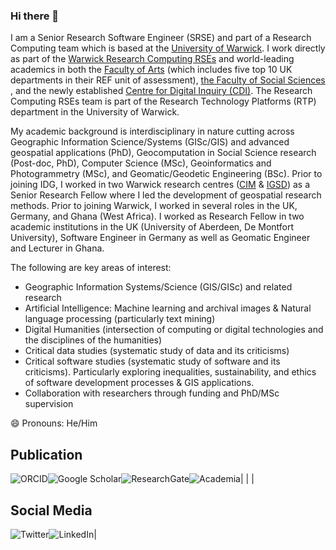 ### Hi there 👋

<!--
**spatialscientist/spatialscientist** is a ✨ _special_ ✨ repository because its `README.md` (this file) appears on your GitHub profile.

Here are some ideas to get you started:

- 🔭 I’m currently working on ...
- 🌱 I’m currently learning ...
- 👯 I’m looking to collaborate on ...
- 🤔 I’m looking for help with ...
- 💬 Ask me about ...
- 📫 How to reach me: ...
- 😄 Pronouns: ...
- ⚡ Fun fact: ...
### Hi there 👋
-->


<!--
**u1770555/u1770555** is a ✨ _special_ ✨ repository because its `README.md` (this file) appears on your GitHub profile.

Here are some ideas to get you started:

- 🔭 I’m currently working on ...
- 🌱 I’m currently learning ...
- 👯 I’m looking to collaborate on ...
- 🤔 I’m looking for help with ...
- 💬 Ask me about ...
- 📫 How to reach me: ...
- 😄 Pronouns: ...
- ⚡ Fun fact: ...
-->

I am a Senior Research Software Engineer (SRSE) and part of a Research Computing team which is based at the <a href="https://warwick.ac.uk">University of Warwick</a>. I work directly as part of the <a href="https://warwick.ac.uk/fac/arts/research/digitalhumanities/team/">Warwick Research Computing RSEs</a> and world-leading academics in both the <a href="https://warwick.ac.uk/fac/arts/">Faculty of Arts</a> (which includes five top 10 UK departments in their REF unit of assessment), <a href="https://warwick.ac.uk/fac/soc/">the Faculty of Social Sciences </a>, and the newly established <a href="https://warwick.ac.uk/fac/cross_fac/cdi/">Centre for Digital Inquiry (CDI)</a>. The Research Computing RSEs team is part of the Research Technology Platforms (RTP) department in the University of Warwick.

<p>My academic background is interdisciplinary in nature cutting across Geographic Information Science/Systems (GISc/GIS) and advanced geospatial applications (PhD), Geocomputation in Social Science research (Post-doc, PhD), Computer Science (MSc), Geoinformatics and Photogrammetry (MSc), and Geomatic/Geodetic Engineering (BSc). Prior to joining IDG, I worked in two Warwick research centres (<a href="https://warwick.ac.uk/fac/cross_fac/cim/">CIM</a> & <a href="https://warwick.ac.uk/igsd/">IGSD</a>) as a Senior Research Fellow where I led the development of geospatial research methods. Prior to joining Warwick, I worked in several roles in the UK, Germany, and Ghana (West Africa). I worked as Research Fellow in two academic institutions in the UK (University of Aberdeen, De Montfort University), Software Engineer in Germany as well as Geomatic Engineer and Lecturer in Ghana.</p>

The following are key areas of interest: 
<ul>
    <li>Geographic Information Systems/Science (GIS/GISc) and related research</li>
    <li>Artificial Intelligence: Machine learning and archival images & Natural language processing (particularly text mining)</li>
    <li>Digital Humanities (intersection of computing or digital technologies and the disciplines of the humanities)</li>
    <li>Critical data studies (systematic study of data and its criticisms)</li>
    <li>Critical software studies (systematic study of software and its criticisms). Particularly exploring inequalities, sustainability, and ethics of software development processes & GIS applications.</li>
    <li>Collaboration with researchers through funding and PhD/MSc supervision</li>
</ul>

<g-emoji class="g-emoji" alias="smile" fallback-src="https://assets.github.warwick.ac.uk/images/icons/emoji/unicode/1f604.png">😄</g-emoji> Pronouns: He/Him

## Publication

<a href="https://orcid.org/0000-0003-4618-3175"><img style="float: left;" alt="ORCID" src="https://img.shields.io/badge/ORCID-green?style=for-the-badge&logo=orcid&logoColor=79FA4C&labelColor=000000" /></a> 
| 
<a href="https://scholar.google.co.uk/citations?user=WejAff4AAAAJ&amp;hl=en"><img style="float: left;" alt="Google Scholar" src="https://img.shields.io/badge/google_scholar-blue?style=for-the-badge&logo=google&logoColor=blue&labelColor=white"/></a> 
| 
<a href="https://www.researchgate.net/profile/Godwin_Yeboah"><img style="float: left;" alt="ResearchGate" src="https://img.shields.io/badge/Research_Gate-00CCBB.svg?&style=for-the-badge&logo=ResearchGate&logoColor=white" /></a>
| 
<a href="https://warwick.academia.edu/GodwinYeboah"><img style="float: left;" alt="Academia" src="https://img.shields.io/badge/academia-black?style=for-the-badge&logo=academia&logoColor=black&labelColor=white"/></a>


## Social Media
<a href="https://twitter.com/GodwinYeboah"><img style="float: left;" alt="Twitter" src="https://img.shields.io/badge/Twitter-1DA1F2?style=for-the-badge&logo=twitter&logoColor=white" /></a> 
| 
<a href="https://www.linkedin.com/in/godwin-yeboah-phd-21629512/?originalSubdomain=uk"><img style="float: left;" alt="LinkedIn" src="https://img.shields.io/badge/LinkedIn-0077B5?style=for-the-badge&logo=linkedin&logoColor=white" /></a> 
